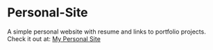 # Personal-Site
A simple personal website with resume and links to portfolio projects.<br>
Check it out at: <a href="https://jayseecode.github.io/Personal-Site/" target="_blank"> My Personal Site <a/>
